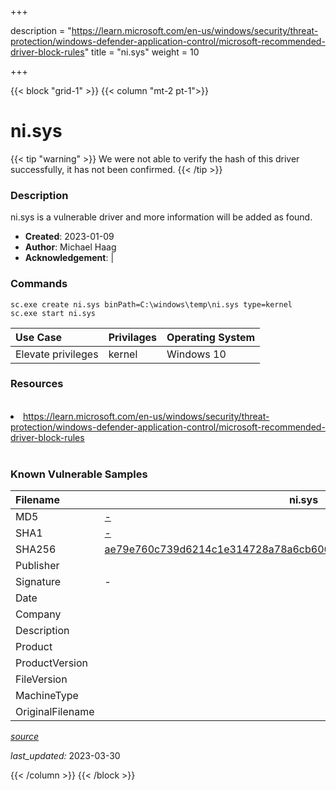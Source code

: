 +++

description = "https://learn.microsoft.com/en-us/windows/security/threat-protection/windows-defender-application-control/microsoft-recommended-driver-block-rules"
title = "ni.sys"
weight = 10

+++


{{< block "grid-1" >}}
{{< column "mt-2 pt-1">}}


# ni.sys 


{{< tip "warning" >}}
We were not able to verify the hash of this driver successfully, it has not been confirmed.
{{< /tip >}}


### Description

ni.sys is a vulnerable driver and more information will be added as found.

- **Created**: 2023-01-09
- **Author**: Michael Haag
- **Acknowledgement**:  | [](https://twitter.com/)

### Commands

```
sc.exe create ni.sys binPath=C:\windows\temp\ni.sys type=kernel
sc.exe start ni.sys
```

| Use Case | Privilages | Operating System | 
|:---- | ---- | ---- |
| Elevate privileges | kernel | Windows 10 |

### Resources
<br>
<li><a href=" https://learn.microsoft.com/en-us/windows/security/threat-protection/windows-defender-application-control/microsoft-recommended-driver-block-rules"> https://learn.microsoft.com/en-us/windows/security/threat-protection/windows-defender-application-control/microsoft-recommended-driver-block-rules</a></li>
<br>

### Known Vulnerable Samples

| Filename | ni.sys |
|:---- | ---- | 
| MD5 | <a href="https://www.virustotal.com/gui/file/-">-</a> |
| SHA1 | <a href="https://www.virustotal.com/gui/file/-">-</a> |
| SHA256 | <a href="https://www.virustotal.com/gui/file/ae79e760c739d6214c1e314728a78a6cb6060cce206fde2440a69735d639a0a2">ae79e760c739d6214c1e314728a78a6cb6060cce206fde2440a69735d639a0a2</a> |
| Publisher |  |
| Signature | -   |
| Date |  |
| Company |  |
| Description |  |
| Product |  |
| ProductVersion |  |
| FileVersion |  |
| MachineType |  |
| OriginalFilename |  |



[*source*](https://github.com/magicsword-io/LOLDrivers/tree/main/yaml/ni.sys.yml)

*last_updated:* 2023-03-30








{{< /column >}}
{{< /block >}}
